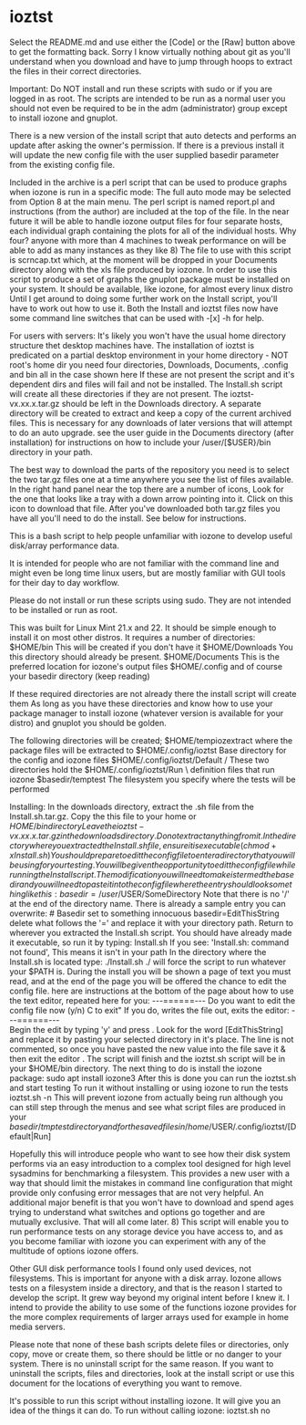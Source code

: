 # ioztst
Select the README.md and use either the [Code] or the [Raw] button above
to get the formatting back.  Sorry I know virtually nothing about git as
you'll understand when you download and have to jump through hoops to extract
the files in their correct directories.

Important: Do NOT install and run these scripts with sudo or if you are
logged in as root.  The scripts are intended to be run as a normal user
you should not even be required to be in the adm (administrator) group
except to install iozone and gnuplot.

There is a new version of the install script that auto detects and
performs an update after asking the owner's permission.  If there 
is a previous install it will update the new config file with the
user supplied basedir parameter from the existing config file.

Included in the archive is a perl script that can be used to produce 
graphs when iozone is run in a specific mode: The full auto mode may be
selected from Option 8 at the main menu.  The perl script is named report.pl
and instructions (from the author) are included at the top of the file.
In the near future it will be able to handle iozone output files for four
separate hosts, each individual graph containing the plots for all of the
individual hosts.  Why four?  anyone with more than 4 machines to tweak
performance on will be able to add as many instances as they like 8)
The file to use with this script is scrncap.txt which, at the moment
will be dropped in your Documents directory along with the xls file 
produced by iozone.  In order to use this script to produce a set of graphs
the gnuplot package must be installed on your system. It should be
available, like iozone, for almost every linux distro
Until I get around to doing some further work on the Install script,
you'll have to work out how to use it.
Both the Install and ioztst files now have some command line switches
that can be used with -[x] -h for help.

For users with servers:  It's likely you won't have the usual home directory
structure thet desktop machines have.  The installation of ioztst is predicated
on a partial desktop environment in your home directory - NOT root's home dir
you need four directories, Downloads, Documents, .config and bin all in the case 
shown here If these are not present the script and it's dependent dirs and files
will fail and not be installed.  The Install.sh script will create all these 
directories if they are not present.  The ioztst-vx.xx.x.tar.gz should be left
in the Downloads directory.  A separate directory will be created to extract
and keep a copy of the current archived files.  This is necessary for any
downloads of later versions that will attempt to do an auto upgrade.
see the user guide in the Documents directory (after installation) for 
instructions on how to include your /user/[$USER}/bin directory in your path. 

The best way to download the parts of the repository you need is to select
the two tar.gz files one at a time anywhere you see the list of files 
available. In the right hand panel near the top there are a number of icons,
Look for the one that looks like a tray with a down arrow pointing into
it.  Click on this icon to download that file.  After you've downloaded both
tar.gz files you have all you'll need to do the install.  See below for
instructions.

This is a bash script to help people unfamiliar with iozone to develop useful
disk/array performance data.

It is intended for people who are not familiar with the command line
and might even be long time linux users, but are mostly familiar with GUI
tools for their day to day workflow.

Please do not install or run these scripts using sudo. They are not
intended to be installed or run as root.

This was built for Linux Mint 21.x and 22. It should be simple enough
to install it on most other distros.  It requires a number of directories:
   $HOME/bin          This will be created if you don't have it
   $HOME/Downloads    You this directory should already be present.
   $HOME/Documents    This is the preferred location for iozone's output files
   $HOME/.config
   and of course your basedir directory (keep reading)

If these required directories are not already there the install script will 
create them
As long as you have these directories and know how to use your package
manager to install iozone (whatever version is available for your distro)
and gnuplot you should be golden.

The following directories will be created;
   $HOME/tempiozextract  where the package files will be extracted to
   $HOME/.config/ioztst  Base directory for the config and iozone files
   $HOME/.config/ioztst/Default  / These two directories hold the
   $HOME/.config/ioztst/Run      \ definition files that run iozone
   $basedir/temptest     The filesystem you specify where the tests 
                         will be performed

Installing: In the downloads directory, extract the .sh file from the 
            Install.sh.tar.gz.  Copy the this file to your home or 
            $HOME/bin directory
            Leave the ioztst-vx.xx.x.tar.gz in the downloads directory.
            Do not extract anything from it.
            In the directory where you extracted the Install.sh file,
            ensure it is executable (chmod +x Install.sh)
            You should prepare to edit the config file to enter a
            directory that you will be using for your testing.  You will
            be given the opportunity to edit the config file while running
            the Install script. The modification you will need to make
            is termed the basedir and you will need to paste it into the
            config file where the entry should look something like this:
                  basedir=/user/$USER/SomeDirectory
            Note that there is no '/' at the end of the directory name.
            There is already a sample entry you can overwrite:
                  # Basedir set to something innocuous
                  basedir=EditThisString
            delete what follows the '=' and replace it with your directory
            path.
            Return to wherever you extracted the Install.sh script. You
            should have already made it executable, so run it by typing:
               Install.sh 
            If you see: 'Install.sh: command not found', This means it isn't
            in your path  In the directory where the Install.sh is located type:
               ./Install.sh 
            ./ will force the script to run whatever your $PATH is.  During
            the install you will be shown a page of text you must read, and
            at the end of the page you will be offered the chance to edit 
            the config file.  here are instructions at the bottom of the page
            about how to use the text editor, repeated here for you:
                                 ---======---
       Do you want to edit the config file now (y/n)  <Ctrl>C to exit"
       If you do, <Ctrl><O> <Enter> writes the file out, <Ctrl><X> exits the editor:
                                 ---======---      
            Begin the edit by typing 'y' and press <Enter>.  Look for the
            word [EditThisString] and replace it by pasting your selected
            directory in it's place.  The line is not commented, so once you
            have pasted the new value into the file save it <Ctrl><O> & <Enter>
            then exit the editor <Ctrl><X>.  The script will finish and the
            ioztst.sh script will be in your $HOME/bin directory.
            The next thing to do is install the iozone package:
                sudo apt install iozone3
            After this is done you can run the ioztst.sh and start testing
            To run it without installing or using iozone to run the tests
                ioztst.sh -n
            This will prevent iozone from actually being run although you can
            still step through the menus and see what script files are produced
            in your $basedir/tmptest directory and for the saved files in 
            /home/$USER/.config/ioztst/[Default|Run]

Hopefully this will introduce people who want to see how their disk system performs
via an easy introduction to a complex tool designed for high level sysadmins for
benchmarking a filesystem. This provides a new user with a way that
should limit the mistakes in command line configuration that might provide
only confusing error messages that are not very helpful.  An additional major
benefit is that you won't have to download and spend ages trying to understand
what switches and options go together and are mutually exclusive.
That will all come later. 8)  This script will enable you to run performance
tests on any storage device you have access to, and as you become familiar
with iozone you can experiment with any of the multitude of options iozone
offers.

Other GUI disk performance tools I found only used devices, not filesystems.
This is important for anyone with a disk array.
Iozone allows tests on a filesystem inside a directory, and that is the reason
I started to develop the script.  It grew way beyond my original intent before
I knew it.  I intend to provide the ability to use some of the functions iozone
provides for the more complex requirements of larger arrays used for example in
home media servers.

Please note that none of these bash scripts delete files or directories, only 
copy, move or create them, so there should be little or no danger to your system.
There is no uninstall script for the same reason.  If you want to uninstall the
scripts, files and directories, look at the install script or use this document
for the locations of everything you want to remove.

It's possible to run this script without installing iozone.  It will give you an
idea of the things it can do.  To run without calling iozone: ioztst.sh no
